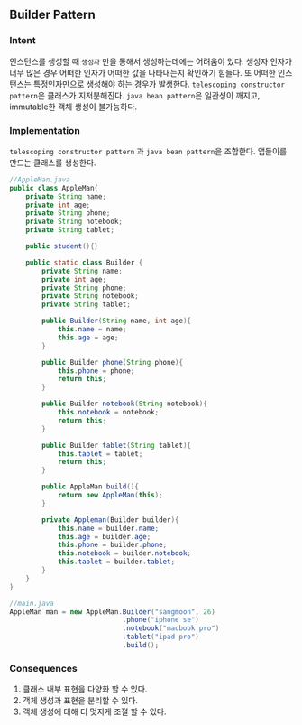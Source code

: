 ## Builder Pattern

### Intent <br>
인스턴스를 생성할 때 ``생성자`` 만을 통해서 생성하는데에는 어려움이 있다.
생성자 인자가 너무 많은 경우 어떠한 인자가 어떠한 값을 나타내는지 확인하기 힘들다. 또 어떠한 인스턴스는 특정인자만으로
생성해야 하는 경우가 발생한다. ``telescoping constructor pattern``은 클래스가 지저분해진다.
``java bean pattern``은 일관성이 깨지고, immutable한 객체 생성이 불가능하다.

### Implementation <br>
``telescoping constructor pattern`` 과 ``java bean pattern``을 조합한다.
앱들이를 만드는 클래스를 생성한다.
```java
//AppleMan.java
public class AppleMan{
	private String name;
	private int age;
	private String phone;
	private String notebook;
	private String tablet;

	public student(){}

	public static class Builder {
		private String name;
		private int age;
		private String phone;
		private String notebook;
		private String tablet;

		public Builder(String name, int age){
			this.name = name;
			this.age = age;
		}

		public Builder phone(String phone){
			this.phone = phone;
			return this;
		}

		public Builder notebook(String notebook){
			this.notebook = notebook;
			return this;
		}

		public Builder tablet(String tablet){
			this.tablet = tablet;
			return this;
		}

		public AppleMan build(){
			return new AppleMan(this);
		}

		private Appleman(Builder builder){
			this.name = builder.name;
			this.age = builder.age;
			this.phone = builder.phone;
			this.notebook = builder.notebook;
			this.tablet = builder.tablet;
		}
	}
}
```
```java
//main.java
AppleMan man = new AppleMan.Builder("sangmoon", 26)
							.phone("iphone se")
							.notebook("macbook pro")
							.tablet("ipad pro")
							.build();
```


### Consequences <br>
1. 클래스 내부 표현을 다양화 할 수 있다.
2. 객체 생성과 표현을 분리할 수 있다.
3. 객체 생성에 대해 더 멋지게 조절 할 수 있다.
